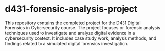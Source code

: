 # d431-forensic-analysis-project
This repository contains the completed project for the D431 Digital Forensics in Cybersecurity course. The project focuses on forensic analysis techniques used to investigate and analyze digital evidence in a cybersecurity context. It includes case study work, analysis methods, and findings related to a simulated digital forensics investigation.
